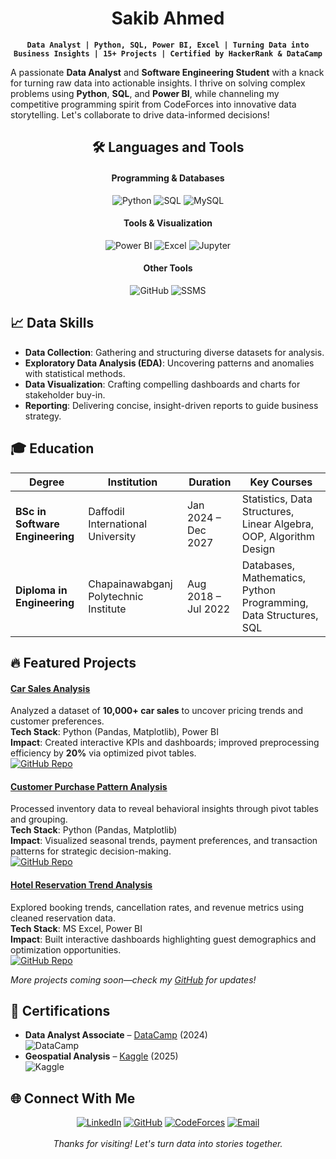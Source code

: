<div align="center">

# Sakib Ahmed

**`Data Analyst | Python, SQL, Power BI, Excel | Turning Data into Business Insights | 15+ Projects | Certified by HackerRank & DataCamp`**
</div>

A passionate **Data Analyst** and **Software Engineering Student** with a knack for turning raw data into actionable insights. I thrive on solving complex problems using **Python**, **SQL**, and **Power BI**, while channeling my competitive programming spirit from CodeForces into innovative data storytelling. Let's collaborate to drive data-informed decisions! 


<div align="center">

## 🛠️ Languages and Tools

#### Programming & Databases
![Python](https://img.shields.io/badge/Python-3776AB?style=for-the-badge&logo=python&logoColor=white)
![SQL](https://img.shields.io/badge/SQL-4479A1?style=for-the-badge&logo=postgresql&logoColor=white)
![MySQL](https://img.shields.io/badge/MySQL-00000F?style=for-the-badge&logo=mysql&logoColor=white)

#### Tools & Visualization
![Power BI](https://img.shields.io/badge/PowerBI-F2C811?style=for-the-badge&logo=PowerBI&logoColor=black)
![Excel](https://img.shields.io/badge/Excel-217346?style=for-the-badge&logo=Microsoft%20Excel&logoColor=white)
![Jupyter](https://img.shields.io/badge/Jupyter-F37626?style=for-the-badge&logo=Jupyter&logoColor=white)

#### Other Tools
![GitHub](https://img.shields.io/badge/GitHub-100000?style=for-the-badge&logo=github&logoColor=white)
![SSMS](https://img.shields.io/badge/SSMS-0078D4?style=for-the-badge&logo=microsoftsqlserver&logoColor=white)
</div>

## 📈 Data Skills

- **Data Collection**: Gathering and structuring diverse datasets for analysis.
- **Exploratory Data Analysis (EDA)**: Uncovering patterns and anomalies with statistical methods.
- **Data Visualization**: Crafting compelling dashboards and charts for stakeholder buy-in.
- **Reporting**: Delivering concise, insight-driven reports to guide business strategy.



## 🎓 Education

| Degree | Institution | Duration | Key Courses |
|--------|-------------|----------|-------------|
| **BSc in Software Engineering** | Daffodil International University | Jan 2024 – Dec 2027 | Statistics, Data Structures, Linear Algebra, OOP, Algorithm Design |
| **Diploma in Engineering** | Chapainawabganj Polytechnic Institute | Aug 2018 – Jul 2022 | Databases, Mathematics, Python Programming, Data Structures, SQL |



## 🔥 Featured Projects

#### [Car Sales Analysis](https://github.com/Sakib007q/car_sales_analysis) 
Analyzed a dataset of **10,000+ car sales** to uncover pricing trends and customer preferences.  
**Tech Stack**: Python (Pandas, Matplotlib), Power BI  
**Impact**: Created interactive KPIs and dashboards; improved preprocessing efficiency by **20%** via optimized pivot tables.  
[![GitHub Repo](https://img.shields.io/badge/GitHub-Repo-black?style=for-the-badge&logo=github&logoColor=white)](https://github.com/Sakib007q/car_sales_analysis)

#### [Customer Purchase Pattern Analysis](https://github.com/Sakib007q/ecommerce_customer_behavior_analysis) 
Processed inventory data to reveal behavioral insights through pivot tables and grouping.  
**Tech Stack**: Python (Pandas, Matplotlib)  
**Impact**: Visualized seasonal trends, payment preferences, and transaction patterns for strategic decision-making.  
[![GitHub Repo](https://img.shields.io/badge/GitHub-Repo-black?style=for-the-badge&logo=github&logoColor=white)](https://github.com/Sakib007q/ecommerce_customer_behavior_analysis)

#### [Hotel Reservation Trend Analysis](https://github.com/Sakib007q/hotel_booking) 
Explored booking trends, cancellation rates, and revenue metrics using cleaned reservation data.  
**Tech Stack**: MS Excel, Power BI  
**Impact**: Built interactive dashboards highlighting guest demographics and optimization opportunities.  
[![GitHub Repo](https://img.shields.io/badge/GitHub-Repo-black?style=for-the-badge&logo=github&logoColor=white)](https://github.com/Sakib007q/hotel_booking)

*More projects coming soon—check my [GitHub](https://github.com/YOUR_USERNAME?tab=repositories) for updates!*


## 📜 Certifications

- **Data Analyst Associate** – [DataCamp](https://www.datacamp.com/portfolio/sakib007) (2024)  
  ![DataCamp](https://img.shields.io/badge/DataCamp-1F4E79?style=for-the-badge&logo=datacamp&logoColor=white)
- **Geospatial Analysis** – [Kaggle](https://www.kaggle.com/learn/certification/sakibahmedq/geospatial-analysis) (2025)  
  ![Kaggle](https://img.shields.io/badge/Kaggle-20BEFF?style=for-the-badge&logo=Kaggle&logoColor=white)



## 🌐 Connect With Me

<div align="center">
  <a href="https://www.linkedin.com/in/sakibahmed007q/"><img src="https://img.shields.io/badge/LinkedIn-0077B5?style=for-the-badge&logo=linkedin&logoColor=white" alt="LinkedIn"></a>
  <a href="https://github.com/Sakib007q"><img src="https://img.shields.io/badge/GitHub-100000?style=for-the-badge&logo=github&logoColor=white" alt="GitHub"></a>
  <a href="https://codeforces.com/profile/sakib09q"><img src="https://img.shields.io/badge/CodeForces-1F4E79?style=for-the-badge&logo=codeforces&logoColor=white" alt="CodeForces"></a>
  <a href="mailto:ahmedsakib2002@gmail.com"><img src="https://img.shields.io/badge/Email-D14836?style=for-the-badge&logo=gmail&logoColor=white" alt="Email"></a>




<div align="center">
  <br>
  <i>Thanks for visiting! Let's turn data into stories together.</i>
</div>

<!-- 
This README is optimized for GitHub's profile page. 
- Replace placeholders (e.g., YOUR_USERNAME, repo links) with your actual details.
- For badges: Hosted on shields.io—customize colors/sizes as needed.
- Photo: Upload to your repo or use GitHub avatar.
- Last updated: October 2025
-->
